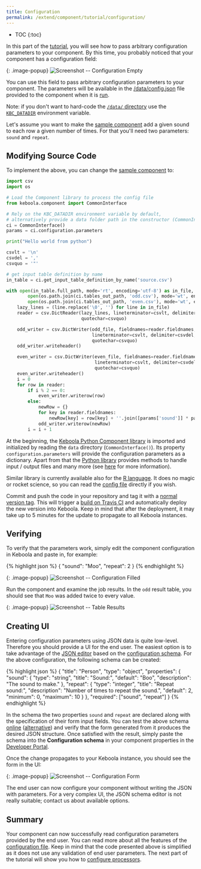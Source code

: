 ```yaml
---
title: Configuration
permalink: /extend/component/tutorial/configuration/
---
```


* TOC
{:toc}

In this part of the [tutorial](/extend/component/tutorial/), you will see how to pass
arbitrary configuration parameters to your component. By this time, you probably noticed
that your component has a configuration field:

{: .image-popup}
![Screenshot -- Configuration Empty](/extend/component/tutorial/configuration-1.png)

You can use this field to pass arbitrary configuration parameters to your component.
The parameters will be available in the [/data/config.json](/extend/common-interface/config-file/) file provided to the
component when it is [run](/extend/docker-runner/).

Note: if you don't want to hard-code the [`/data/` directory](/extend/common-interface/folders/#root-folder-data) use the [`KBC_DATADIR`](/extend/common-interface/environment/#environment-variables) environment variable.

Let's assume you want to make the [sample component](/extend/component/tutorial/output-mapping/)
add a given sound to each row a given number of times. For that you'll need two parameters: `sound` and `repeat`.

## Modifying Source Code
To implement the above, you can change the [sample component](/extend/component/tutorial/output-mapping/) to:

```python
import csv
import os

# Load the Component library to process the config file
from keboola.component import CommonInterface

# Rely on the KBC_DATADIR environment variable by default,
# alternatively provide a data folder path in the constructor (CommonInterface('data'))
ci = CommonInterface()
params = ci.configuration.parameters

print("Hello world from python")

csvlt = '\n'
csvdel = ','
csvquo = '"'

# get input table definition by name
in_table = ci.get_input_table_definition_by_name('source.csv')

with open(in_table.full_path, mode='rt', encoding='utf-8') as in_file, \
        open(os.path.join(ci.tables_out_path, 'odd.csv'), mode='wt', encoding='utf-8') as odd_file, \
        open(os.path.join(ci.tables_out_path, 'even.csv'), mode='wt', encoding='utf-8') as even_file:
    lazy_lines = (line.replace('\0', '') for line in in_file)
    reader = csv.DictReader(lazy_lines, lineterminator=csvlt, delimiter=csvdel,
                            quotechar=csvquo)

    odd_writer = csv.DictWriter(odd_file, fieldnames=reader.fieldnames,
                                lineterminator=csvlt, delimiter=csvdel,
                                quotechar=csvquo)
    odd_writer.writeheader()

    even_writer = csv.DictWriter(even_file, fieldnames=reader.fieldnames,
                                 lineterminator=csvlt, delimiter=csvdel,
                                 quotechar=csvquo)
    even_writer.writeheader()
    i = 0
    for row in reader:
        if i % 2 == 0:
            even_writer.writerow(row)
        else:
            newRow = {}
            for key in reader.fieldnames:
                newRow[key] = row[key] + ''.join([params['sound']] * params['repeat'])
            odd_writer.writerow(newRow)
        i = i + 1


```

At the beginning, the [Keboola Python Component library](https://github.com/keboola/python-component) is imported and
initialized by reading the `data` directory (`CommonInterface()`). Its property `configuration.parameters` will provide the
configuration parameters as a dictionary. Apart from that the [Python library](https://github.com/keboola/python-component)
 provides methods to handle input / output files and many more (see [here](/extend/component/implementation/python/) for more information). 

Similar library is currently available also for the [R language](https://github.com/keboola/r-docker-application). 
It does no magic or rocket science, so you can read the [config file](/extend/common-interface/config-file/) directly if you wish.

Commit and push the code in your repository and tag it with a [normal version tag](https://semver.org/#spec-item-2).
This will trigger a [build on Travis CI](https://docs.travis-ci.com/) and automatically
deploy the new version into Keboola. Keep in mind that after the deployment, it may take up to 5 minutes for the update to propagate to all Keboola instances.

## Verifying
To verify that the parameters work, simply edit the component configuration in Keboola and paste in, for example:

{% highlight json %}
{
    "sound": "Moo",
    "repeat": 2
}
{% endhighlight %}

{: .image-popup}
![Screenshot -- Configuration Filled](/extend/component/tutorial/configuration-2.png)

Run the component and examine the job results. In the `odd` result table, you should see that `Moo` was added twice to every value.

{: .image-popup}
![Screenshot -- Table Results](/extend/component/tutorial/configuration-3.png)

## Creating UI
Entering configuration parameters using JSON data is quite low-level. Therefore you should
provide a UI for the end user. The easiest option is to take advantage of the
[JSON editor](https://github.com/jdorn/json-editor) based on the
[configuration schema](/extend/component/ui-options/configuration-schema/). For the above
configuration, the following schema can be created:

{% highlight json %}
{
    "title": "Person",
    "type": "object",
    "properties": {
        "sound": {
            "type": "string",
            "title": "Sound:",
            "default": "Boo",
            "description": "The sound to make."
        },
        "repeat": {
            "type": "integer",
            "title": "Repeat sound:",
            "description": "Number of times to repeat the sound.",
            "default": 2,
            "minimum": 0,
            "maximum": 10
        }
    },
    "required": ["sound", "repeat"]
}
{% endhighlight %}

In the schema the two properties `sound` and `repeat` are declared along with the specification
of their form input fields.
You can test the above schema [online](http://jeremydorn.com/json-editor/) ([alternative](https://mozilla-services.github.io/react-jsonschema-form/)) and verify that the
form generated from it produces the desired JSON structure. Once satisfied with the result,
simply paste the schema into the **Configuration schema** in your component properties in the
[Developer Portal](https://components.keboola.com/).

Once the change propagates to your Keboola instance, you should see the form in the UI:

{: .image-popup}
![Screenshot -- Configuration Form](/extend/component/tutorial/configuration-4.png)

The end user can now configure your component without writing the JSON with parameters. For a very complex UI, the
JSON schema editor is not really suitable; contact us about available options.

## Summary
Your component can now successfully read configuration parameters provided by the end user. You can read more about all the features of the
[configuration file](/extend/common-interface/config-file/).
Keep in mind that the code presented above is simplified as it does not use any validation of
end user parameters. The next part of the tutorial will show you
how to [configure processors](/extend/component/tutorial/processors/).
